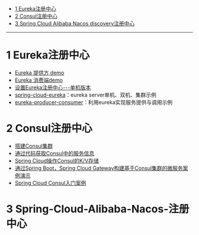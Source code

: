 

 * [1 Eureka注册中心](#1-Eureka注册中心)
 * [2 Consul注册中心](#2-Consul注册中心)
 * [3 Spring Cloud Alibaba Nacos discovery注册中心](#3-Spring-Cloud-Alibaba-Nacos-注册中心)

----

# 1 Eureka注册中心

* [Eureka 提供方 demo](https://blog.csdn.net/KinseyGeek/article/details/78597605)
* [Eureka 消费端demo](https://blog.csdn.net/KinseyGeek/article/details/78597476)
* [设置Eureka注册中心---单机版本](https://github.com/stevenli91748/JAVA-Architecture/blob/master/JAVA%20Framework/Spring%20Cloud/%E5%AE%9E%E9%AA%8C/%E8%AE%BE%E7%BD%AEEureka%E6%B3%A8%E5%86%8C%E4%B8%AD%E5%BF%83---%E5%8D%95%E6%9C%BA%E7%89%88%E6%9C%AC.md)
* [spring-cloud-eureka](https://github.com/ityouknow/spring-cloud-examples/tree/master/spring-cloud-eureka)：eureka server单机、双机、集群示例
* [eureka-producer-consumer](https://github.com/ityouknow/spring-cloud-examples/tree/master/eureka-producer-consumer)：利用eureka实现服务提供与调用示例

# 2 Consul注册中心
 * [搭建Consul集群](https://weread.qq.com/web/reader/f6732e8071dbddd6f674178k98f3284021498f137082c2e)  
 * [通过代码获取Consul中的服务信息](https://weread.qq.com/web/reader/f6732e8071dbddd6f674178k3c5327902153c59dc0488e1)
 * [Spring Cloud操作Consul的K/V存储](https://weread.qq.com/web/reader/f6732e8071dbddd6f674178kb6d32b90216b6d767d2f0dc)
 * [通过Spring Boot，Spring Cloud Gateway构建基于Consul集群的微服务案例演示 ](https://www.jdon.com/53374)
 * [Spring Cloud Consul入门案例](https://weread.qq.com/web/reader/71d32370716443e271df020k43e327b025143ec517d680b)
# 3 Spring-Cloud-Alibaba-Nacos-注册中心
